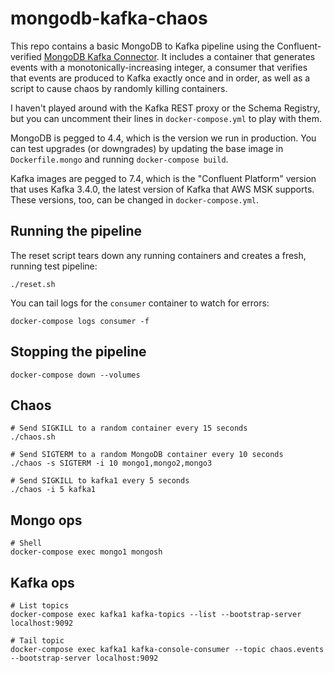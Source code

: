 # mongodb-kafka-chaos

This repo contains a basic MongoDB to Kafka pipeline using the
Confluent-verified [MongoDB Kafka Connector][connector]. It includes a container
that generates events with a monotonically-increasing integer, a consumer that
verifies that events are produced to Kafka exactly once and in order, as well as
a script to cause chaos by randomly killing containers.

[connector]: https://www.mongodb.com/docs/kafka-connector/current/

I haven't played around with the Kafka REST proxy or the Schema Registry, but
you can uncomment their lines in `docker-compose.yml` to play with them.

MongoDB is pegged to 4.4, which is the version we run in production. You can
test upgrades (or downgrades) by updating the base image in `Dockerfile.mongo`
and running `docker-compose build`.

Kafka images are pegged to 7.4, which is the "Confluent Platform" version that
uses Kafka 3.4.0, the latest version of Kafka that AWS MSK supports. These
versions, too, can be changed in `docker-compose.yml`.

## Running the pipeline

The reset script tears down any running containers and creates a fresh, running
test pipeline:

```
./reset.sh
```

You can tail logs for the `consumer` container to watch for errors:

```
docker-compose logs consumer -f
```

## Stopping the pipeline

```
docker-compose down --volumes
```

## Chaos

```
# Send SIGKILL to a random container every 15 seconds
./chaos.sh

# Send SIGTERM to a random MongoDB container every 10 seconds
./chaos -s SIGTERM -i 10 mongo1,mongo2,mongo3

# Send SIGKILL to kafka1 every 5 seconds
./chaos -i 5 kafka1
```

## Mongo ops

```
# Shell
docker-compose exec mongo1 mongosh
```

## Kafka ops

```
# List topics
docker-compose exec kafka1 kafka-topics --list --bootstrap-server localhost:9092

# Tail topic
docker-compose exec kafka1 kafka-console-consumer --topic chaos.events --bootstrap-server localhost:9092
```
